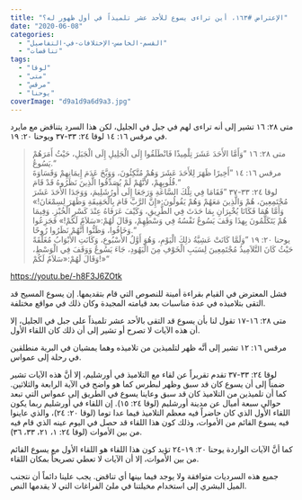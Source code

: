 ```yaml
---
title: "الإعتراض #١٦٣، أين تراءى يسوع للأحد عشر تلميذاً في أول ظهور له؟"
date: "2020-06-08"
categories: 
  - "القسم-الخامس-الإختلافات-في-التفاصيل"
  - "تناقضات"
tags: 
  - "لوقا"
  - "متى"
  - "مرقس"
  - "يوحنا"
coverImage: "d9a1d9a6d9a3.jpg"
---
```


متى ٢٨: ١٦ تشير إلى أنه تراءى لهم في جبل في الجليل، لكن هذا السرد يتناقض مع مايرد في مرقس ١٦: ١٤ لوقا ٢٤: ٣٣-٣٧ ويوحنا ٢٠: ١٩.

> متى ٢٨: ١٦ ”وَأَمَّا الأَحَدَ عَشَرَ تِلْمِيذًا فَانْطَلَقُوا إِلَى الْجَلِيلِ إِلَى الْجَبَلِ، حَيْثُ أَمَرَهُمْ يَسُوعُ.“  
> مرقس ١٦: ١٤ ”أَخِيرًا ظَهَرَ لِلأَحَدَ عَشَرَ وَهُمْ مُتَّكِئُونَ، وَوَبَّخَ عَدَمَ إِيمَانِهِمْ وَقَسَاوَةَ قُلُوبِهِمْ، لأَنَّهُمْ لَمْ يُصَدِّقُوا الَّذِينَ نَظَرُوهُ قَدْ قَامَ.“  
> لوقا ٢٤: ٣٣-٣٧ ”فَقَامَا فِي تِلْكَ السَّاعَةِ وَرَجَعَا إِلَى أُورُشَلِيمَ، وَوَجَدَا الأَحَدَ عَشَرَ مُجْتَمِعِينَ، هُمْ وَالَّذِينَ مَعَهُمْ وَهُمْ يَقُولُونَ:«إِنَّ الرَّبَّ قَامَ بِالْحَقِيقَةِ وَظَهَرَ لِسِمْعَانَ!» وَأَمَّا هُمَا فَكَانَا يُخْبِرَانِ بِمَا حَدَثَ فِي الطَّرِيقِ، وَكَيْفَ عَرَفَاهُ عِنْدَ كَسْرِ الْخُبْزِ. وَفِيمَا هُمْ يَتَكَلَّمُونَ بِهذَا وَقَفَ يَسُوعُ نَفْسُهُ فِي وَسْطِهِمْ، وَقَالَ لَهُمْ:«سَلاَمٌ لَكُمْ!» فَجَزِعُوا وَخَافُوا، وَظَنُّوا أَنَّهُمْ نَظَرُوا رُوحًا.“  
> يوحنا ٢٠: ١٩ ”وَلَمَّا كَانَتْ عَشِيَّةُ ذلِكَ الْيَوْمِ، وَهُوَ أَوَّلُ الأُسْبُوعِ، وَكَانَتِ الأَبْوَابُ مُغَلَّقَةً حَيْثُ كَانَ التَّلاَمِيذُ مُجْتَمِعِينَ لِسَبَبِ الْخَوْفِ مِنَ الْيَهُودِ، جَاءَ يَسُوعُ وَوَقَفَ فِي الْوَسْطِ، وَقَالَ لَهُمْ:«سَلاَمٌ لَكُمْ!»“

https://youtu.be/-h8F3J6ZOtk

فشل المعترض في القيام بقراءة أمينة للنصوص التي قام بتقديمها. إن يسوع المسيح قد التقى بتلاميذه في عدة مناسبات بعد قيامته المجيدة وكان ذلك في مواقع مختلفة.

متى ٢٨: ١٦-١٧ تقول لنا بأن يسوع قد التقى بالأحد عشر تلميذاً على جبل في الجليل، إلا أن هذه الآيات لا تصرح أو تشير إلى أن ذلك كان اللقاء الأول.

مرقس ١٦: ١٢ تشير إلى أنَّه ظهر لتلميذين من تلاميذه وهما يمشيان في البرية منطلقين في رحلة إلى عمواس.

لوقا ٢٤: ٣٣-٣٧ تقدم تقريراً عن لقاء مع التلاميذ في أورشليم، إلا أنَّ هذه الآيات تشير ضمناً إلى أن يسوع كان قد سبق وظهر لبطرس كما هو واضح في الآية الرابعة والثلاثين. كما أن تلميذين من التلاميذ كان قد سبق وعاينا يسوع في الطريق إلى عمواس التي تبعد حوالي سبعة أميال عن مدينة أورشليم (لوقا ٢٤: ١٥). إن اللقاء في أورشليم ربما يكون اللقاء الأول الذي كان حاضراً فيه معظم التلاميذ فيما عدا توما (لوقا ٢٠: ٢٤)، والذي عاينوا فيه يسوع القائم من الأموات، وذلك كون هذا اللقاء قد حصل في اليوم عينه الذي قام فيه من بين الأموات (لوقا ٢٤: ١، ٢١، ٣٣، ٣٦).

كما أنَّ الآيات الواردة يوحنا ٢٠: ١٩-٢٤ تؤيد كون هذا اللقاء هو اللقاء الأول مع يسوع القائم من بين الأموات، إلا أن الآيات لا تعطي تصريحاً بمكان اللقاء. 

جميع هذه السرديات متوافقة ولا يوجد فيما بينها أي تناقض. يجب علينا دائماً أن نتجنب الميل البشري إلى استخدام مخيلتنا في ملئ الفراغات التي لا يقدمها النص.
